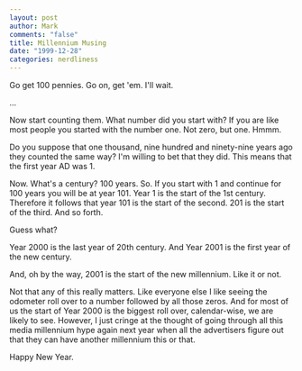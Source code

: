 ```yaml
--- 
layout: post
author: Mark
comments: "false"
title: Millennium Musing
date: "1999-12-28"
categories: nerdliness
---
```

Go get 100 pennies. Go on, get 'em. I'll wait.

...

Now start counting them. What number did you start with? If you are like most people you started with the number          one. Not zero, but one. Hmmm.

Do you suppose that one thousand, nine hundred and ninety-nine years ago they counted the same way? I'm          willing to bet that they did. This means that the first year AD was 1.

Now. What's a century? 100 years. So. If you start with 1 and continue for 100 years you will be at          year 101. Year 1 is the start of the 1st century. Therefore it follows that year 101 is the start of the          second. 201 is the start of the third. And so forth.

Guess what?

Year 2000 is the last year of 20th century. And Year 2001 is the first year of the new century.

And, oh by the way, 2001 is the start of the new millennium. Like it or not.





Not that any of this really matters. Like everyone else I like seeing the odometer roll over to a number          followed by all those zeros. And for most of us the start of Year 2000 is the biggest roll over, calendar-wise,          we are likely to see. However, I just cringe at the thought of going through all this media millennium hype          again next year when all the advertisers figure out that they can have another millennium this or that.



Happy New Year.
